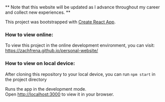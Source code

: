

** Note that this website will be updated as I advance throughout my career and collect new experiences. **

This project was bootstrapped with [Create React App](https://github.com/facebook/create-react-app). 

### How to view online:

To view this project in the online development environment, you can visit: https://zachfrena.github.io/personal-website/

### How to view on local device:

After cloning this repository to your local device, you can run `npm start` in the project directory

Runs the app in the development mode.\
Open [http://localhost:3000](http://localhost:3000) to view it in your browser.
